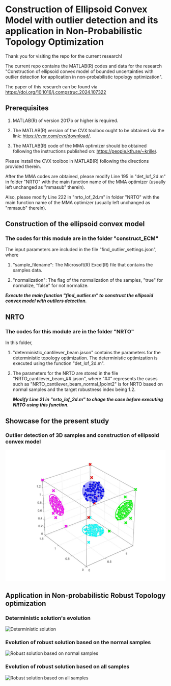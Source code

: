 # Construction of Ellipsoid Convex Model with outlier detection and its application in Non-Probabilistic Topology Optimization

Thank you for visiting the repo for the current research!

The current repo contains the MATLAB(R) codes and data for the research "Construction of ellipsoid convex model of bounded uncertainties with outlier detection for application in non-probabilistic topology optimization".

The paper of this research can be found via <https://doi.org/10.1016/j.compstruc.2024.107322>

## Prerequisites

1. MATLAB(R) of version 2017b or higher is required.

2. The MATLAB(R) version of the CVX toolbox ought to be obtained via the link:
<https://cvxr.com/cvx/download/>.

3. The MATLAB(R) code of the MMA optimizer should be obtained following the instructions published on:
<https://people.kth.se/~krille/>.

Please install the CVX toolbox in MATLAB(R) following the directions provided therein.

After the MMA codes are obtained, please modify Line 195 in "det_lof_2d.m" in folder "NRTO" with the main function name of the MMA optimizer (usually left unchanged as "mmasub" therein).

Also, please modify Line 222 in "nrto_lof_2d.m" in folder "NRTO" with the main function name of the MMA optimizer (usually left unchanged as "mmasub" therein).

## Construction of the ellipsoid convex model

### The codes for this module are in the folder "construct_ECM"

The input parameters are included in the file "find_outlier_settings.json", where

1. "sample_filename": The Microsoft(R) Excel(R) file that contains the samples data.

2. "normalization": The flag of the normalization of the samples, "true" for normalize, "false" for not normalize.

***Execute the main function "find_outlier.m" to construct the ellipsoid convex model with outliers detection.***

## NRTO

### The codes for this module are in the folder "NRTO"

In this folder,

1. "deterministic_cantilever_beam.jason" contains the parameters for the deterministic topology optimization. The deterministic optimization is executed using the function "det_lof_2d.m".

2. The parameters for the NRTO are stored in the file "NRTO_cantilever_beam_##.jason", where "##" represents the cases such as "NRTO_cantilever_beam_normal_1point2" is for NRTO based on
   normal samples and the target robustness index being 1.2.

   ***Modify Line 21 in "nrto_lof_2d.m" to chage the case before executing NRTO using this function.***

## Showcase for the present study

### Outlier detection of 3D samples and construction of ellipsoid convex model

![Three dimentional example](./image/outlier_ECM_3D.jpg)

## Application in Non-probabilistic Robust Topology optimization

### Deterministic solution's evolution

![Deterministic solution](./image/deterministic.gif)

### Evolution of robust solution based on the normal samples

![Robust solution based on normal samples](./image/NRTO_normal.gif)

### Evolution of robust solution based on all samples

![Robust solution based on all samples](./image/NRTO_all.gif)

